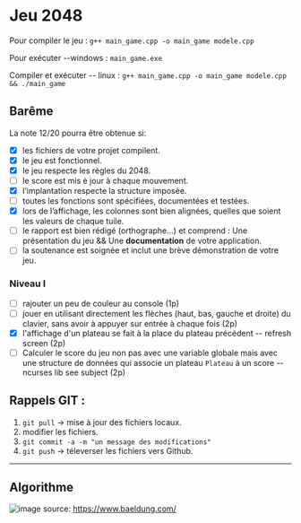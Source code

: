 # Jeu 2048
Pour compiler le jeu : `g++ main_game.cpp -o main_game modele.cpp`

Pour exécuter --windows :  `main_game.exe`

Compiler et exécuter -- linux : `g++ main_game.cpp -o main_game modele.cpp && ./main_game`

## Barême
La note 12/20 pourra être obtenue si:
- [x] les fichiers de votre projet compilent.
- [x] le jeu est fonctionnel.
- [x] le jeu respecte les règles du 2048.
- [ ] le score est mis è jour à chaque mouvement.
- [x] l’implantation respecte la structure imposée.
- [ ] toutes les fonctions sont spécifiées, documentées et testées.
- [x] lors de l’affichage, les colonnes sont bien alignées, quelles que soient les valeurs de chaque tuile.
- [ ] le rapport est bien rédigé (orthographe...) et comprend : Une présentation du jeu && Une **documentation** de votre application.
- [ ] la soutenance est soignée et inclut une brève démonstration de votre jeu.
 ### Niveau I
- [ ] rajouter un peu de couleur au console (1p)
- [ ] jouer en utilisant directement les flèches (haut, bas, gauche et droite) du clavier, sans avoir à appuyer sur entrée à chaque fois (2p)
- [x] l'affichage d'un plateau se fait à la place du plateau précédent -- refresh screen (2p)
- [ ] Calculer le score du jeu non pas avec une variable globale mais avec une structure de données qui associe un plateau `Plateau` à un score -- ncurses lib see subject (2p)
## Rappels GIT :
1. `git pull` -> mise à jour des fichiers locaux.
2. modifier les fichiers.
3. `git commit -a -m "un message des modifications"`
4. `git push` -> téleverser les fichiers vers Github.

----

## Algorithme

![image](https://user-images.githubusercontent.com/62790552/141335661-cbe08238-7b3c-4908-9e67-6bf23a776b08.png)
source: https://www.baeldung.com/
